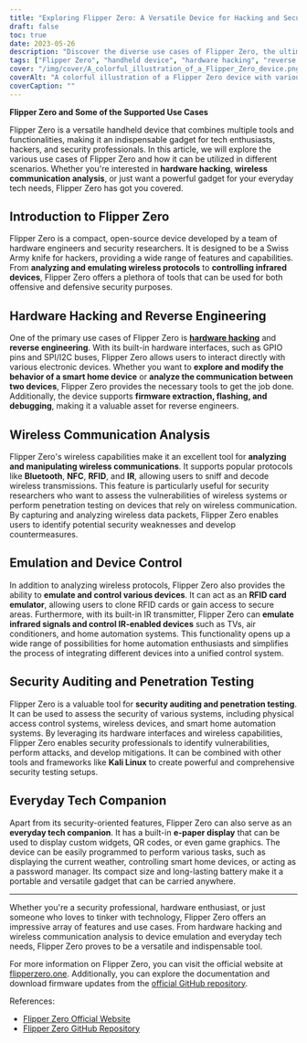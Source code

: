 ```yaml
---
title: "Exploring Flipper Zero: A Versatile Device for Hacking and Security"
draft: false
toc: true
date: 2023-05-26
description: "Discover the diverse use cases of Flipper Zero, the ultimate handheld gadget for hardware hacking, wireless communication analysis, and everyday tech needs."
tags: ["Flipper Zero", "handheld device", "hardware hacking", "reverse engineering", "wireless communication analysis", "device control", "security auditing", "penetration testing", "everyday tech companion", "open-source", "Bluetooth", "NFC", "RFID", "IR", "emulation", "security testing", "Kali Linux", "e-paper display", "QR codes", "home automation", "security vulnerabilities", "wireless protocols", "firmware extraction", "flashing", "debugging", "physical access control systems", "smart home automation systems", "device emulation", "wireless system vulnerabilities", "countermeasures", "compact gadget"]
cover: "/img/cover/A_colorful_illustration_of_a_Flipper_Zero_device.png"
coverAlt: "A colorful illustration of a Flipper Zero device with various tools and wireless signals around it, symbolizing its versatility and capabilities"
coverCaption: ""
---
```


**Flipper Zero and Some of the Supported Use Cases**

Flipper Zero is a versatile handheld device that combines multiple tools and functionalities, making it an indispensable gadget for tech enthusiasts, hackers, and security professionals. In this article, we will explore the various use cases of Flipper Zero and how it can be utilized in different scenarios. Whether you're interested in **hardware hacking**, **wireless communication analysis**, or just want a powerful gadget for your everyday tech needs, Flipper Zero has got you covered.

## Introduction to Flipper Zero

Flipper Zero is a compact, open-source device developed by a team of hardware engineers and security researchers. It is designed to be a Swiss Army knife for hackers, providing a wide range of features and capabilities. From **analyzing and emulating wireless protocols** to **controlling infrared devices**, Flipper Zero offers a plethora of tools that can be used for both offensive and defensive security purposes.

## Hardware Hacking and Reverse Engineering

One of the primary use cases of Flipper Zero is [**hardware hacking**](https://simeononsecurity.ch/articles/hardware-hacker-essential-tools-techniques/) and **reverse engineering**. With its built-in hardware interfaces, such as GPIO pins and SPI/I2C buses, Flipper Zero allows users to interact directly with various electronic devices. Whether you want to **explore and modify the behavior of a smart home device** or **analyze the communication between two devices**, Flipper Zero provides the necessary tools to get the job done. Additionally, the device supports **firmware extraction, flashing, and debugging**, making it a valuable asset for reverse engineers.

## Wireless Communication Analysis

Flipper Zero's wireless capabilities make it an excellent tool for **analyzing and manipulating wireless communications**. It supports popular protocols like **Bluetooth**, **NFC**, **RFID**, and **IR**, allowing users to sniff and decode wireless transmissions. This feature is particularly useful for security researchers who want to assess the vulnerabilities of wireless systems or perform penetration testing on devices that rely on wireless communication. By capturing and analyzing wireless data packets, Flipper Zero enables users to identify potential security weaknesses and develop countermeasures.

## Emulation and Device Control

In addition to analyzing wireless protocols, Flipper Zero also provides the ability to **emulate and control various devices**. It can act as an **RFID card emulator**, allowing users to clone RFID cards or gain access to secure areas. Furthermore, with its built-in IR transmitter, Flipper Zero can **emulate infrared signals and control IR-enabled devices** such as TVs, air conditioners, and home automation systems. This functionality opens up a wide range of possibilities for home automation enthusiasts and simplifies the process of integrating different devices into a unified control system.

## Security Auditing and Penetration Testing

Flipper Zero is a valuable tool for **security auditing and penetration testing**. It can be used to assess the security of various systems, including physical access control systems, wireless devices, and smart home automation systems. By leveraging its hardware interfaces and wireless capabilities, Flipper Zero enables security professionals to identify vulnerabilities, perform attacks, and develop mitigations. It can be combined with other tools and frameworks like **Kali Linux** to create powerful and comprehensive security testing setups.

## Everyday Tech Companion

Apart from its security-oriented features, Flipper Zero can also serve as an **everyday tech companion**. It has a built-in **e-paper display** that can be used to display custom widgets, QR codes, or even game graphics. The device can be easily programmed to perform various tasks, such as displaying the current weather, controlling smart home devices, or acting as a password manager. Its compact size and long-lasting battery make it a portable and versatile gadget that can be carried anywhere.

______

Whether you're a security professional, hardware enthusiast, or just someone who loves to tinker with technology, Flipper Zero offers an impressive array of features and use cases. From hardware hacking and wireless communication analysis to device emulation and everyday tech needs, Flipper Zero proves to be a versatile and indispensable tool.

For more information on Flipper Zero, you can visit the official website at [flipperzero.one](https://flipperzero.one/). Additionally, you can explore the documentation and download firmware updates from the [official GitHub repository](https://github.com/flipperdevices/flipper-zero-firmware).

References:
- [Flipper Zero Official Website](https://flipperzero.one/)
- [Flipper Zero GitHub Repository](https://github.com/flipperdevices/flipper-zero-firmware)
